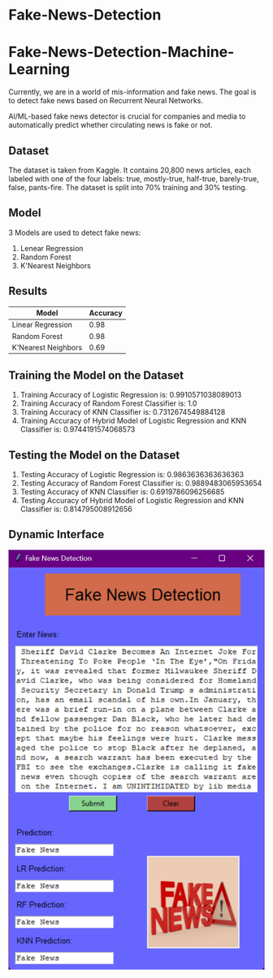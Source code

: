 # Fake-News-Detection
# Fake-News-Detection-Machine-Learning
Currently, we are in a world of mis-information and fake news. The goal is to detect fake news based on Recurrent Neural Networks.

Al/ML-based fake news detector is crucial for companies and media to automatically predict whether circulating news is fake or not.

## Dataset
The dataset is taken from Kaggle. It contains 20,800 news articles, each labeled with one of the four labels: true, mostly-true, half-true, barely-true, false, pants-fire. The dataset is split into 70% training and 30% testing.

## Model
3 Models are used to detect fake news:
1. Lenear Regression
2. Random Forest
3. K'Nearest Neighbors

## Results

| Model | Accuracy |
| --- | --- |
| Linear Regression | 0.98 |
| Random Forest | 0.98 |
| K'Nearest Neighbors | 0.69 |

## Training the Model on the Dataset

1. Training Accuracy of Logistic Regression is:  0.9910571038089013
2. Training Accuracy of Random Forest Classifier is:  1.0
3. Training Accuracy of KNN Classifier is:  0.7312674549884128
5. Training Accuracy of Hybrid Model of Logistic Regression and KNN Classifier is:  0.9744191574068573

## Testing the Model on the Dataset
1. Testing Accuracy of Logistic Regression is:  0.9863636363636363
2. Testing Accuracy of Random Forest Classifier is:  0.9889483065953654
3. Testing Accuracy of KNN Classifier is:  0.6919786096256685
4. Testing Accuracy of Hybrid Model of Logistic Regression and KNN Classifier is:  0.814795008912656
## Dynamic Interface
![Fake-News-Detection](DynamicSystem.png)